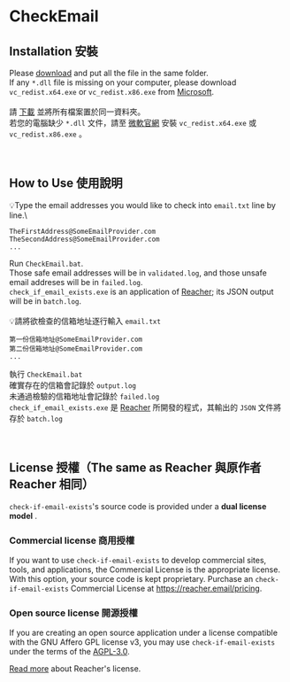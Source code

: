 # CheckEmail
## Installation 安裝
Please [download](https://github.com/Zen-Tsai/CheckEmail/archive/refs/heads/main.zip) and put all the file in the same folder.\
If any `*.dll` file is missing on your computer, please download `vc_redist.x64.exe` or `vc_redist.x86.exe` from [Microsoft](https://www.microsoft.com/en-us/download/details.aspx?id=52685).\
 \
請 [下載](https://github.com/Zen-Tsai/CheckEmail/archive/refs/heads/main.zip) 並將所有檔案置於同一資料夾。\
若您的電腦缺少 `*.dll` 文件，請至 [微軟官網](https://www.microsoft.com/zh-tw/download/details.aspx?id=52685) 安裝 `vc_redist.x64.exe` 或 `vc_redist.x86.exe` 。
<br/><br/><br/>
## How to Use 使用說明
💡Type the email addresses you would like to check into `email.txt` line by line.\
```
TheFirstAddress@SomeEmailProvider.com
TheSecondAddress@SomeEmailProvider.com
...
```
Run `CheckEmail.bat`.\
Those safe email addresses will be in `validated.log`, and those unsafe email addreses will be in `failed.log`.\
`check_if_email_exists.exe` is an application of [Reacher](https://github.com/reacherhq/check-if-email-exists); its JSON output will be in `batch.log`.\
 \
💡請將欲檢查的信箱地址逐行輸入 `email.txt`
```
第一份信箱地址@SomeEmailProvider.com
第二份信箱地址@SomeEmailProvider.com
...
```
執行 `CheckEmail.bat`\
確實存在的信箱會記錄於 `output.log`\
未通過檢驗的信箱地址會記錄於 `failed.log`\
`check_if_email_exists.exe` 是 [Reacher](https://github.com/reacherhq/check-if-email-exists) 所開發的程式，其輸出的 `JSON` 文件將存於 `batch.log`
<br/><br/><br/>
## License 授權（The same as Reacher 與原作者 Reacher 相同）

`check-if-email-exists`'s source code is provided under a **dual license model** .

### Commercial license 商用授權

If you want to use `check-if-email-exists` to develop commercial sites, tools, and applications, the Commercial License is the appropriate license. With this option, your source code is kept proprietary. Purchase an `check-if-email-exists` Commercial License at https://reacher.email/pricing.

### Open source license 開源授權

If you are creating an open source application under a license compatible with the GNU Affero GPL license v3, you may use `check-if-email-exists` under the terms of the [AGPL-3.0](./LICENSE.AGPL).

[Read more](https://help.reacher.email/reacher-licenses) about Reacher's license.
